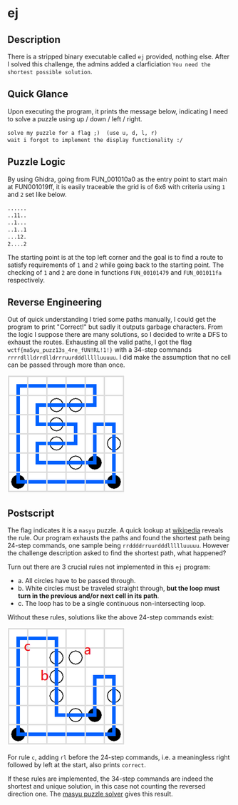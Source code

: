 # ej

## Description

There is a stripped binary executable called `ej` provided, nothing else. After I solved this challenge, the admins added a clarficiation `You need the shortest possible solution`.

## Quick Glance
Upon executing the program, it prints the message below, indicating I need to solve a puzzle using up / down / left / right.
```
solve my puzzle for a flag ;)  (use u, d, l, r)
wait i forgot to implement the display functionality :/
```

## Puzzle Logic
By using Ghidra, going from FUN_001010a0 as the entry point to start main at FUN001019ff, it is easily traceable the grid is of 6x6 with criteria using `1` and `2` set like below.
```
......
..11..
..1...
..1..1
...12.
2....2
```

The starting point is at the top left corner and the goal is to find a route to satisfy requirements of `1` and `2` while going back to the starting point.
The checking of `1` and `2` are done in functions `FUN_00101479` and `FUN_001011fa` respectively.

## Reverse Engineering
Out of quick understanding I tried some paths manually, I could get the program to print "Correct!" but sadly it outputs garbage characters. From the logic I suppose there are many solutions, so I decided to write a DFS to exhaust the routes. Exhausting all the valid paths, I got the flag `wctf{ma5yu_puzz13s_4re_fUN!RL!1!}` with a 34-step commands `rrrrdllldrrdlldrrruurdddllllluuuuu`. I did make the assumption that no cell can be passed through more than once.

![Solution](solution.png)

## Postscript
The flag indicates it is a `masyu` puzzle. A quick lookup at [wikipedia](https://en.wikipedia.org/wiki/Masyu) reveals the rule. Our program exhausts the paths and found the shortest path being 24-step commands, one sample being `rrddddrruurdddllllluuuuu`. However the challenge description asked to find the shortest path, what happened?

Turn out there are 3 crucial rules not implemented in this `ej` program:
- a. All circles have to be passed through.
- b. White circles must be traveled straight through, **but the loop must turn in the previous and/or next cell in its path**.
- c. The loop has to be a single continuous non-intersecting loop.

Without these rules, solutions like the above 24-step commands exist:

![Unintended Solution](solution_unintended.png)

For rule `c`, adding `rl` before the 24-step commands, i.e. a meaningless right followed by left at the start, also prints `correct`.

If these rules are implemented, the 34-step commands are indeed the shortest and unique solution, in this case not counting the reversed direction one. The [masyu puzzle solver](https://www.noq.solutions/masyu) gives this result.
